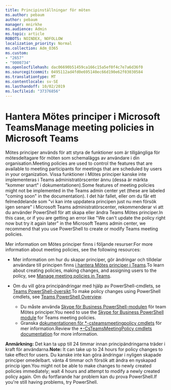 ```yaml
---
title: Principinställningar för möten
ms.author: pebaum
author: pebaum
manager: mnirkhe
ms.audience: Admin
ms.topic: article
ROBOTS: NOINDEX, NOFOLLOW
localization_priority: Normal
ms.collection: Adm_O365
ms.custom:
- "2657"
- "9000734"
ms.openlocfilehash: dac06690b51459ca166c15a5ef0f4c7e7a6d36f0
ms.sourcegitcommit: 0495112ad4fd0e695140ec66d190e62f03030584
ms.translationtype: MT
ms.contentlocale: sv-SE
ms.lasthandoff: 10/02/2019
ms.locfileid: "37376856"
---
```

# <a name="manage-meeting-policies-in-microsoft-teams"></a><span data-ttu-id="9367d-102">Hantera Mötes principer i Microsoft Teams</span><span class="sxs-lookup"><span data-stu-id="9367d-102">Manage meeting policies in Microsoft Teams</span></span>

<span data-ttu-id="9367d-103">Mötes principer används för att styra de funktioner som är tillgängliga för mötesdeltagare för möten som schemaläggs av användare i din organisation.</span><span class="sxs-lookup"><span data-stu-id="9367d-103">Meeting policies are used to control the features that are available to meeting participants for meetings that are scheduled by users in your organization.</span></span> <span data-ttu-id="9367d-104">Vissa funktioner i Mötes principer kanske inte implementeras i Teams administratörscenter ännu (dessa är märkta "kommer snart" i dokumentationen).</span><span class="sxs-lookup"><span data-stu-id="9367d-104">Some features of meeting policies might not be implemented in the Teams admin center yet (these are labeled "coming soon" in the documentation).</span></span> <span data-ttu-id="9367d-105">I det här fallet, eller om du får ett felmeddelande som "vi kan inte uppdatera principen just nu men försök igen senare" i Microsoft Teams administratörscenter, rekommenderar vi att du använder PowerShell för att skapa eller ändra Teams Mötes principer.</span><span class="sxs-lookup"><span data-stu-id="9367d-105">In this case, or if you are getting an error like "We can't update the policy right now but try it again later" in the Microsoft Teams admin center, we recommend that you use PowerShell to create or modify Teams meeting policies.</span></span> 

<span data-ttu-id="9367d-106">Mer information om Mötes principer finns i följande resurser:</span><span class="sxs-lookup"><span data-stu-id="9367d-106">For more information about meeting policies, see the following resources:</span></span>

- <span data-ttu-id="9367d-107">Mer information om hur du skapar principer, gör ändringar och tilldelar användare till principen finns [i hantera Mötes principer i Teams](https://docs.microsoft.com/en-us/microsoftteams/meeting-policies-in-teams).</span><span class="sxs-lookup"><span data-stu-id="9367d-107">To learn about creating policies, making changes, and assigning users to the policy, see [Manage meeting policies in Teams](https://docs.microsoft.com/en-us/microsoftteams/meeting-policies-in-teams).</span></span>

- <span data-ttu-id="9367d-108">Om du vill göra principändringar med hjälp av PowerShell-cmdlets, se [Teams PowerShell-översikt](https://docs.microsoft.com/microsoftteams/teams-powershell-overview).</span><span class="sxs-lookup"><span data-stu-id="9367d-108">To make policy changes using PowerShell cmdlets, see [Teams PowerShell Overview](https://docs.microsoft.com/microsoftteams/teams-powershell-overview).</span></span> 
    - <span data-ttu-id="9367d-109">Du måste använda [Skype för Business PowerShell-modulen](https://www.microsoft.com/download/details.aspx?id=39366) för team Mötes principer.</span><span class="sxs-lookup"><span data-stu-id="9367d-109">You need to use the [Skype for Business PowerShell module](https://www.microsoft.com/download/details.aspx?id=39366) for Teams meeting policies.</span></span> 
    - <span data-ttu-id="9367d-110">Granska [dokumentationen för \*-csteamsmeetingpolicy cmdlets](https://docs.microsoft.com/search/?search=CsTeamsMeetingPolicy&view=skype-ps) för mer information.</span><span class="sxs-lookup"><span data-stu-id="9367d-110">Review the [\*-CsTeamsMeetingPolicy cmdlets documentation](https://docs.microsoft.com/search/?search=CsTeamsMeetingPolicy&view=skype-ps) for more information.</span></span>

<span data-ttu-id="9367d-111">**Anmärkning:** Det kan ta upp till 24 timmar innan principändringarna träder i kraft för användarna.</span><span class="sxs-lookup"><span data-stu-id="9367d-111">**Note:** It can take up to 24 hours for policy changes to take effect for users.</span></span> <span data-ttu-id="9367d-112">Du kanske inte kan göra ändringar i nyligen skapade principer omedelbart. vänta 4 timmar och försök att ändra en nyskapad princip igen.</span><span class="sxs-lookup"><span data-stu-id="9367d-112">You might not be able to make changes to newly created policies immediately; wait 4 hours and attempt to modify a newly created policy again.</span></span> <span data-ttu-id="9367d-113">Om du fortfarande har problem kan du prova PowerShell.</span><span class="sxs-lookup"><span data-stu-id="9367d-113">If you're still having problems, try PowerShell.</span></span>  